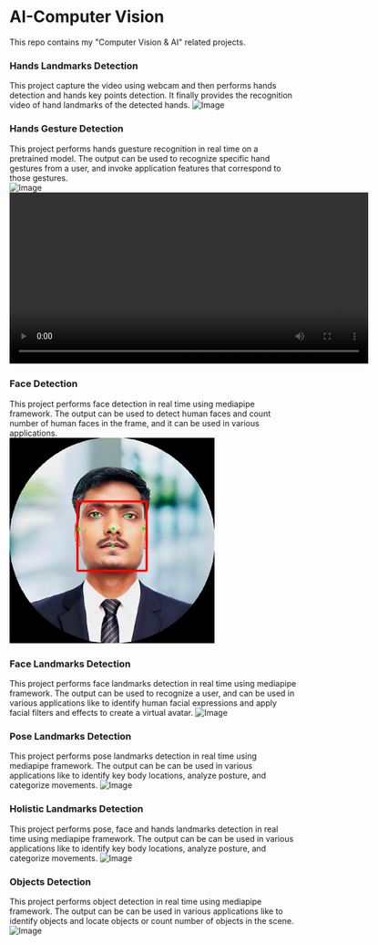 # AI-Computer Vision
This repo contains my "Computer Vision &amp; AI" related projects.

### Hands Landmarks Detection
This project capture the video using webcam and then performs hands detection and hands key points detection. It finally provides the recognition video of hand landmarks of the detected hands.
<img src="" alt="Image" width=""/>

### Hands Gesture Detection
This project performs hands guesture recognition in real time on a pretrained model. The output can be used to recognize specific hand gestures from a user, and invoke application features that correspond to those gestures.
</br>
<img src="" alt="Image" width="360"/>
<video width="630" height="300" src="https://github.com/SahilKumar777/AI-Computer-Vision/blob/main/Hands_Gestures_Recognition/8Hand_Guestures_Recognition/OutputVideo.webm" controls outoplay></video>

### Face Detection
This project performs face detection in real time using mediapipe framework. The output can be used to detect human faces and count number of human faces in the frame, and it can be used in various applications.
</br>
<img src="Face_Recognition/Face_Detection/SahilKumarPic_Outout.png" alt="Image" width="360"/>

### Face Landmarks Detection
This project performs face landmarks detection in real time using mediapipe framework. The output can be used to recognize a user, and can be used in various applications like to identify human facial expressions and apply facial filters and effects to create a virtual avatar.
<img src="" alt="Image" width=""/>

### Pose Landmarks Detection
This project performs pose landmarks detection in real time using mediapipe framework. The output can be can be used in various applications like to identify key body locations, analyze posture, and categorize movements.
<img src="" alt="Image" width=""/>

### Holistic Landmarks Detection
This project performs pose, face and hands landmarks detection in real time using mediapipe framework. The output can be can be used in various applications like to identify key body locations, analyze posture, and categorize movements.
<img src="" alt="Image" width=""/>

### Objects Detection
This project performs object detection in real time using mediapipe framework. The output can be can be used in various applications like to identify objects and locate objects or count number of objects in the scene.
<img src="" alt="Image" width=""/>
